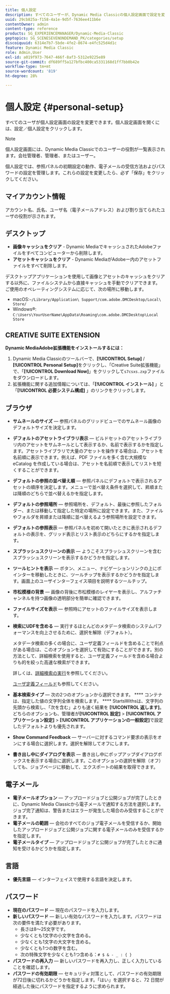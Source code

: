 ```yaml
---
title: 個人設定
description: すべてのユーザーが、Dynamic Media Classicの個人設定画面で設定を変更できます。
uuid: 29cb825a-f158-4a1e-9d5f-7636ee411b6e
contentOwner: admin
content-type: reference
products: SG_EXPERIENCEMANAGER/Dynamic-Media-Classic
geptopics: SG_SCENESEVENONDEMAND_PK/categories/setup
discoiquuid: 6314e7b7-5bde-4fe2-8674-e4fc525d4d1c
feature: Dynamic Media Classic
role: Admin,User
exl-id: a019f973-7647-466f-8af3-5312e9225e89
source-git-commit: df689ff5a127bfbc400ca5331168d1ff7bb0b42e
workflow-type: tm+mt
source-wordcount: '819'
ht-degree: 28%

---
```


# 個人設定 {#personal-setup}

すべてのユーザが個人設定画面の設定を変更できます。個人設定画面を開くには、設定／個人設定をクリックします。

>[!NOTE]
>
>個人設定画面には、Dynamic Media Classicでのユーザーの役割が一覧表示されます。会社管理者、管理者、またはユーザー。

個人設定では、参照パネルの初期設定の動作、電子メールの受信方法およびパスワードの設定を管理します。これらの設定を変更したら、必ず「保存」をクリックしてください。

## マイアカウント情報

アカウント名、氏名、ユーザ名（電子メールアドレス）および割り当てられたユーザの役割が示されます。

## デスクトップ

* **画像キャッシュをクリア**  - Dynamic MediaでキャッシュされたAdobeファイルをすべてコンピューターから削除します。
* **アセットキャッシュをクリア**  - Dynamic MediaがAdobeー内のアセットファイルをすべて削除します。

デスクトップアプリケーションを使用して画像とアセットのキャッシュをクリアする以外に、ファイルシステムから直接キャッシュを手動でクリアできます。 ご使用のオペレーティングシステムに応じて、次の場所に移動します。

* macOS:`~/Library/Application\ Support/com.adobe.DMCDesktop/Local\ Store/`
* Windows®: `C:\Users\YourUserName\AppData\Roaming\com.adobe.DMCDesktop\Local Store`

## CREATIVE SUITE EXTENSION

**Dynamic MediaAdobe拡張機能をインストールするには：**

1. Dynamic Media Classicのツールバーで、**[!UICONTROL Setup]** / **[!UICONTROL Personal Setup]**&#x200B;をクリックし、「Creative Suite拡張機能」で、「**[!UICONTROL Download Now]**」をクリックして`s7csxs.zxp`ファイルをダウンロードします。
1. 拡張機能に関する追加情報については、「**[!UICONTROL インストール]** 」と「**[!UICONTROL 必要システム構成]** 」のリンクをクリックします。

<!--    A readme file is included at the root of the unzipped file to provide you with additional information about the extension.

1. Depending on your installed operating system, do one of the following: -->

<!-- #### Windows

|If you are running|Do this|
|--- |--- |
|Adobe Illustrator 18 in Adobe Creative Cloud 2014|<ul><li>From the root of the unzipped folder, click CC-2014.</li><li>Depending on the bit version of Adobe Illustrator that you are using, click win32 or win64.</li><li>Click libraries > flame, and then copy `aflame.dll` to Adobe Illustrator's executable folder. For example, `C:\Program Files\Adobe\Adobe Illustrator CC 2014\Support Files\Contents\Windows`. </li></ul><br/>**Note**: This example path is for the 64-bit location; the 32-bit location may fall under Program Files (x86) instead. <br/><ul><li>Return to the same libraries folder, click flamingo, and then copy `aflamingo.dll` to the same Adobe Illustrator executable folder that you used in the previous step. </li><li>Return to the win32 or win64 folder that you selected in step 2, and then copy `AdobeS7FXGFileFormat.aip` to Adobe Illustrator's plug-ins folder. For example, `C:\Program Files\Adobe\Adobe Illustrator CC 2014\Plug-ins\Illustrator Formats`. </li></ul> <br/>**Note**: This example path is for the 64-bit location; the 32-bit location may fall under Program Files (x86) instead.|
|Adobe Illustrator 17 in Adobe Creative Cloud|<ul><li>From the root of the unzipped folder, click CC. </li><li>Depending on the bit version of Adobe Illustrator that you are using, click win32 or win64.</li><li> Copy `AdobeS7FXGFileFormat.aip` to Adobe Illustrator's plug-ins folder. For example, `C:\Program Files\Adobe\Adobe Illustrator CC (64 Bit)\Plug-ins\Illustrator Formats`.</li></ul><br/>**Note**: This example path is for the 64-bit location; the 32-bit location may fall under Program Files (x86) instead.|
|Adobe Illustrator 16 in Adobe Creative Suite 6|<ul><li>From the root of the unzipped folder, click 6.0. </li><li>Depending on the bit version of Adobe Illustrator that you are using, click win32 or win64. </li><li>Copy AdobeS7FXGFileFormat.aip to Adobe Illustrator's plug-ins folder. For example, `C:\Program Files\Adobe\Adobe Illustrator CS6 (64 Bit)\Plug-ins\Illustrator Formats`.</li></ul><br/>**Note**: This example path is for the 64-bit location; the 32-bit location may fall under Program Files (x86) instead.|

#### Mac

|If you are running|Do this|
|--- |--- |
|Adobe Illustrator 18 in Adobe Creative Cloud 2014|<ul><li>From the root of the unzipped folder, click CC-2014 > mac64.</li><li>Click libraries > flame, and then copy the `aflame.framework` folder to Adobe Illustrator package contents folder. For example, `/Applications/Adobe Illustrator CC 2014/ Illustrator.app/Contents/Frameworks/`. (To open Adobe Illustrator’s package contents folder, right-click on the Adobe illustrator CC 2014 icon and click Show Package Contents from context menu).</li><li>Return to the same libraries folder, click `flamingo`, and then copy the `aflamingo.framework` folder to the same Adobe Illustrator package contents folder that you used in the previous step.</li><li>Return to the mac64 folder that you selected in step 1, and then copy the `AdobeS7FXGFileFormat.aip` folder to Adobe Illustrator’s plug-in folder. For example, `/Applications/Adobe Illustrator CC 2014/Plug-ins/Illustrator Formats/`.</li></ul><br/>|
|Adobe Illustrator 17 in Adobe Creative Cloud|<ul><li>From the root of the unzipped folder, click CC > mac64</li><li>Copy the `AdobeS7FXGFileFormat.aip` folder to Adobe Illustrator’s plug-in folder. For example, `/Applications/Adobe Illustrator CC/Plug-ins/Illustrator Formats/`.</li></ul><br/>|
|Adobe Illustrator 16 in Adobe Creative Suite 6|<ul><li>From the root of the unzipped folder, click 6.0 > mac64</li><li>Copy the `AdobeS7FXGFileFormat.aip` folder to Adobe Illustrator’s plug-in folder. For example, `/Applications/Adobe Illustrator CS6/Plug-ins/Illustrator Formats/`.</li></ul>|

The plug-in is now available for you to use in Adobe Illustrator. -->

## ブラウザ

* **サムネールのサイズ**  — 参照パネルのグリッドビューでのサムネール画像のデフォルトサイズを決定します。
* **デフォルトのアセットライブラリ表示**  — ビルドセットのアセットライブラリ内のアセットをサムネールとして表示するか、名前で表示するかを指定します。アセットライブラリで大量のアセットを操作する場合は、アセットを名前順に表示できます。例えば、PDF ファイルを多く含む大規模な eCatalog を作成している場合は、アセットを名前順で表示してリストを短くすることができます。
* **デフォルトの参照の並べ替え順**  — 参照パネルにデフォルトで表示されるアセットの順序を決定します。メニューで並べ替え条件を選択して、昇順または降順のどちらで並べ替えるかを指定します。
* **デフォルトの参照場所**  — 参照場所を、デフォルト、最後に参照したフォルダー、または移動して指定した特定の場所に設定できます。また、ファイルやフォルダを昇順または降順に並べ替えるよう参照場所を設定できます。
* **デフォルトの参照表示**  — 参照パネルを初めて開いたときに表示されるデフォルトの表示を、グリッド表示とリスト表示のどちらにするかを指定します。
* **スプラッシュスクリーンの表示**  — ようこそスプラッシュスクリーンを含むスプラッシュスクリーンを表示するかどうかを指定します。
* **ツールヒントを表示**  — ボタン、メニュー、ナビゲーションリンクの上にポインターを移動したときに、ツールチップを表示するかどうかを指定します。画面上のユーザインターフェイス項目を説明するツールチップ。
* **市松模様の背景**  — 画像の背後に市松模様のレイヤーを表示し、アルファチャンネルを持つ画像の透明部分を簡単に確認できます。
* **ファイルサイズを表示**  — 参照時にアセットのファイルサイズを表示します。
* **検索にUDFを含める**  — 実行するほとんどのメタデータ検索のシステムパフォーマンスを向上させるために、選択を解除（デフォルト）。

   メタデータ検索の多くの場合に、ユーザ定義フィールドを含めることで利点がある場合は、このオプションを選択して有効にすることができます。別の方法として、詳細検索を使用すると、ユーザ定義フィールドを含める場合よりも的を絞った高速な検索ができます。

   詳しくは、[詳細検索の実行](searching-assets.md#conducting_an_advanced_search)を参照してください。

   [ユーザ定義フィールド](application-setup.md#user_defined_fields)も参照してください。

* **基本検索タイプ**  — 次の2つのオプションから選択できます。 **** コンテナは、指定した値の文字列全体を検索します。 **** StartsWithsは、文字列の先頭から検索し、「次を含む」よりも速く結果を **[!UICONTROL 返します]**。どちらのオプションも、管理者が&#x200B;**[!UICONTROL 設定]** > **[!UICONTROL アプリケーション設定]** > **[!UICONTROL アプリケーションの一般設定]**&#x200B;で設定したデフォルトよりも優先されます。
* **Show Command Feedback**  — サーバーに対するコマンド要求の表示をオンにする場合に選択します。選択を解除してオフにします。
* **書き出し中にダイアログを表示**  — 書き出し中にポップアップダイアログボックスを表示する場合に選択します。このオプションの選択を解除（オフ）しても、ジョブページに移動して、エクスポートの結果を取得できます。

## 電子メール

* **電子メールオプション**  — アップロードジョブと公開ジョブが完了したときに、Dynamic Media Classicから電子メールで通知する方法を選択します。ジョブ完了通知は、警告またはエラーが発生した場合のみ受信することができます。
* **電子メールの範囲**  — 会社のすべてのジョブ電子メールを受信するか、開始したアップロードジョブと公開ジョブに関する電子メールのみを受信するかを指定します。
* **電子メールタイプ**  — アップロードジョブと公開ジョブが完了したときに通知を受けるかどうかを指定します。

## 言語

* **優先言語**  — インターフェイスで使用する言語を決定します。

## パスワード

* **現在のパスワード**  — 現在のパスワードを入力します。
* **新しいパスワード**  — 新しい有効なパスワードを入力します。パスワードは次の要件を満たす必要があります。
   * 長さは8～25文字です。
   * 少なくとも1文字の小文字を含める。
   * 少なくとも1文字の大文字を含める。
   * 少なくとも1つの数字を含む。
   * 次の特殊文字を少なくとも1つ含める：`# $ & - _ : { }`
* **パスワードの再入力**  — 新しいパスワードを再入力し、正しく入力していることを確認します。
* **パスワードの有効期限**  — セキュリティ対策として、パスワードの有効期限が72日後に切れるかどうかを指定します。「はい」を選択すると、72 日間が経過した後にパスワードを指定するように求められます。
